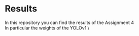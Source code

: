 # Results

In this repository you can find the results of the Assignment 4  \
In particular the weights of the YOLOv1 \

